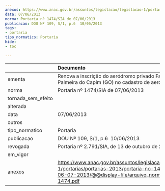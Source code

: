 ```yaml
---
anexos: https://www.anac.gov.br/assuntos/legislacao/legislacao-1/portarias/portarias-2013/portaria-no-1474-sia-de-06-07-2013/@@display-file/arquivo_norma/PA2013-1474.pdf
data: 07/06/2013
norma: Portaria nº 1474/SIA de 07/06/2013
publicacao: DOU Nº 109, S/1, p.6  10/06/2013
tags:
- portaria
tipo_normatico: Portaria
hide: 
- toc 
 
---
```


|                    | Documento                                                                                                                                                         |
|:-------------------|:------------------------------------------------------------------------------------------------------------------------------------------------------------------|
| ementa             | Renova a inscrição do aeródromo privado Fazenda Palmeira do Capim (GO) no cadastro de aeródromos.                                                                 |
| norma              | Portaria nº 1474/SIA de 07/06/2013                                                                                                                                |
| tornada_sem_efeito |                                                                                                                                                                   |
| alterada           |                                                                                                                                                                   |
| data               | 07/06/2013                                                                                                                                                        |
| outros             |                                                                                                                                                                   |
| tipo_normatico     | Portaria                                                                                                                                                          |
| publicacao         | DOU Nº 109, S/1, p.6  10/06/2013                                                                                                                                  |
| revogada           | Portaria nº 2.791/SIA, de 13 de outubro de 2020.                                                                                                                  |
| em_vigor           |                                                                                                                                                                   |
| anexos             | https://www.anac.gov.br/assuntos/legislacao/legislacao-1/portarias/portarias-2013/portaria-no-1474-sia-de-06-07-2013/@@display-file/arquivo_norma/PA2013-1474.pdf |